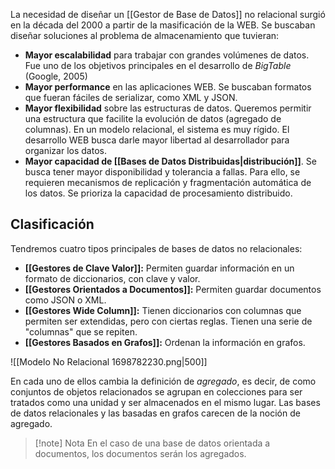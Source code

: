 La necesidad de diseñar un [[Gestor de Base de Datos]] no relacional surgió en la década del 2000 a partir de la masificación de la WEB. Se buscaban diseñar soluciones al problema de almacenamiento que tuvieran:

- **Mayor escalabilidad** para trabajar con grandes volúmenes de datos. Fue uno de los objetivos principales en el desarrollo de *BigTable* (Google, 2005)
- **Mayor performance** en las aplicaciones WEB. Se buscaban formatos que fueran fáciles de serializar, como XML y JSON.
- **Mayor flexibilidad** sobre las estructuras de datos. Queremos permitir una estructura que facilite la evolución de datos (agregado de columnas). En un modelo relacional, el sistema es muy rígido. El desarrollo WEB busca darle mayor libertad al desarrollador para organizar los datos.
- **Mayor capacidad de [[Bases de Datos Distribuidas|distribución]]**. Se busca tener mayor disponibilidad y tolerancia a fallas. Para ello, se requieren mecanismos de replicación y fragmentación automática de los datos. Se prioriza la capacidad de procesamiento distribuido.

## Clasificación

Tendremos cuatro tipos principales de bases de datos no relacionales:

- **[[Gestores de Clave Valor]]:** Permiten guardar información en un formato de diccionarios, con clave y valor.
- **[[Gestores Orientados a Documentos]]:** Permiten guardar documentos como JSON o XML.
- **[[Gestores Wide Column]]:** Tienen diccionarios con columnas que permiten ser extendidas, pero con ciertas reglas. Tienen una serie de "columnas" que se repiten.
- **[[Gestores Basados en Grafos]]:** Ordenan la información en grafos.

![[Modelo No Relacional 1698782230.png|500]]

En cada uno de ellos cambia la definición de *agregado*, es decir, de como conjuntos de objetos relacionados se agrupan en colecciones para ser tratados como una unidad y ser almacenados en el mismo lugar. Las bases de datos relacionales y las basadas en grafos carecen de la noción de agregado.

> [!note] Nota
> En el caso de una base de datos orientada a documentos, los documentos serán los agregados.
